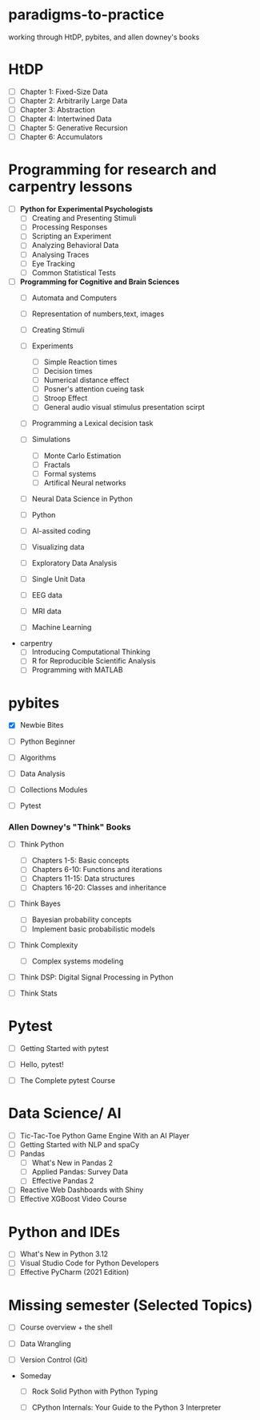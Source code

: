 # paradigms-to-practice
working through HtDP, pybites, and allen downey's books

# HtDP

- [ ] Chapter 1: Fixed-Size Data
- [ ] Chapter 2: Arbitrarily Large Data
- [ ] Chapter 3: Abstraction
- [ ] Chapter 4: Intertwined Data
- [ ] Chapter 5: Generative Recursion
- [ ] Chapter 6: Accumulators

# Programming for research and carpentry lessons
- [ ] **Python for Experimental Psychologists**
  - [ ] Creating and Presenting Stimuli
  - [ ] Processing Responses
  - [ ] Scripting an Experiment
  - [ ] Analyzing Behavioral Data
  - [ ] Analysing Traces
  - [ ] Eye Tracking
  - [ ] Common Statistical Tests
- [ ] **Programming for Cognitive and Brain Sciences**
  - [ ] Automata and Computers
  - [ ] Representation of numbers,text, images
  - [ ] Creating Stimuli
  - [ ] Experiments
    - [ ] Simple Reaction times
    - [ ] Decision times
    - [ ] Numerical distance effect
    - [ ] Posner's attention cueing task
    - [ ] Stroop Effect
    - [ ] General audio visual stimulus presentation scirpt
  - [ ] Programming a Lexical decision task
  - [ ] Simulations
    - [ ] Monte Carlo Estimation
    - [ ] Fractals
    - [ ] Formal systems
    - [ ] Artifical Neural networks

  - [ ] Neural Data Science in Python
   - [ ] Python 
   - [ ] AI-assited coding
   - [ ] Visualizing data
   - [ ] Exploratory Data Analysis
   - [ ] Single Unit Data
   - [ ] EEG data
   - [ ] MRI data
   - [ ] Machine Learning




- carpentry
  - [ ] Introducing Computational Thinking
  - [ ] R for Reproducible Scientific Analysis
  - [ ] Programming with MATLAB

# pybites

- [x] Newbie Bites
- [ ] Python Beginner
- [ ] Algorithms
- [ ] Data Analysis
- [ ] Collections Modules
- [ ] Pytest


### Allen Downey's "Think" Books
- [ ] Think Python
  - [ ] Chapters 1-5: Basic concepts
  - [ ] Chapters 6-10: Functions and iterations
  - [ ] Chapters 11-15: Data structures
  - [ ] Chapters 16-20: Classes and inheritance
- [ ] Think Bayes
  - [ ] Bayesian probability concepts
  - [ ] Implement basic probabilistic models
- [ ] Think Complexity
  - [ ] Complex systems modeling
- [ ] Think DSP: Digital Signal Processing in Python
- [ ] Think Stats


# Pytest
- [ ] Getting Started with pytest
- [ ] Hello, pytest!
- [ ] The Complete pytest Course


# Data Science/ AI

- [ ] Tic-Tac-Toe Python Game Engine With an AI Player
- [ ] Getting Started with NLP and spaCy
- [ ] Pandas
  - [ ] What's New in Pandas 2
  - [ ] Applied Pandas: Survey Data 
  - [ ] Effective Pandas 2
- [ ] Reactive Web Dashboards with Shiny
- [ ]  Effective XGBoost Video Course

# Python and IDEs 
- [ ] What's New in Python 3.12
- [ ] Visual Studio Code for Python Developers
- [ ] Effective PyCharm (2021 Edition)

# Missing semester (Selected Topics)
- [ ] Course overview + the shell
- [ ] Data Wrangling
- [ ] Version Control (Git)
  

- Someday
  - [ ] Rock Solid Python with Python Typing
  - [ ] CPython Internals: Your Guide to the Python 3 Interpreter








